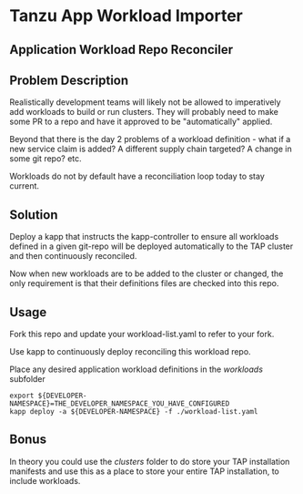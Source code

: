# Tanzu App Workload Importer

## Application Workload Repo Reconciler

## Problem Description
Realistically development teams will likely not be allowed to imperatively add workloads to build or run clusters. They will probably need to make some PR to a repo and have it approved to be "automatically" applied.

Beyond that there is the day 2 problems of a workload definition - what if a new service claim is added? A different supply chain targeted? A change in some git repo? etc.

Workloads do not by default have a reconciliation loop today to stay current.

## Solution
Deploy a kapp that instructs the kapp-controller to ensure all workloads defined in a given git-repo will be deployed automatically to the TAP cluster and then continuously reconciled.

Now when new workloads are to be added to the cluster or changed, the only requirement is that their definitions files are checked into this repo.


## Usage
Fork this repo and update your workload-list.yaml to refer to your fork.

Use kapp to continuously deploy reconciling this workload repo.

Place any desired application workload definitions in the _workloads_ subfolder

``` 
export ${DEVELOPER-NAMESPACE}=THE_DEVELOPER_NAMESPACE_YOU_HAVE_CONFIGURED
kapp deploy -a ${DEVELOPER-NAMESPACE} -f ./workload-list.yaml
```

## Bonus
In theory you could use the _clusters_ folder to do store your TAP installation manifests and use this as a place to store your entire TAP installation, to include workloads.